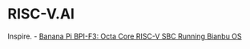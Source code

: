 # RISC-V.AI
Inspire. - [Banana Pi BPI-F3: Octa Core RISC-V SBC Running Bianbu OS](https://youtu.be/GZGryhBnkV0)
